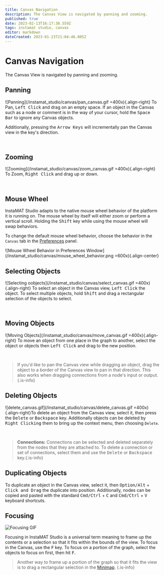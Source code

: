 ```yaml
---
title: Canvas Navigation
description: The Canvas View is navigated by panning and zooming.
published: true
date: 2023-02-13T16:17:30.559Z
tags: instamat studio, canvas
editor: markdown
dateCreated: 2023-01-23T21:04:46.005Z
---
```


# Canvas Navigation

The Canvas View is navigated by panning and zooming.

## Panning

![Panning](/instamat_studio/canvas/pan_canvas.gif =400x){.align-right} To Pan, <kbd>Left Click</kbd> and drag on an empty space. If an object in the Canvas such as a node or comment is in the way of your cursor, hold the <kbd>Space Bar</kbd> to ignore any Canvas objects. 

Additionally, pressing the <kbd>Arrow Keys</kbd> will incrementally pan the Canvas view in the key's direction.

<br style="clear: right;"/>

## Zooming

![Zooming](/instamat_studio/canvas/zoom_canvas.gif =400x){.align-right} To Zoom, <kbd>Right Click</kbd> and drag up or down.

<br style="clear: right;"/>

## Mouse Wheel

InstaMAT Studio adapts to the native mouse wheel behavior of the platform it is running on. The mouse wheel by itself will either zoom or perform a vertical scroll. Holding the <kbd>Shift</kbd> key while using the mouse wheel will swap behaviors.

To change the default mouse wheel behavior, choose the behavior in the `Canvas` tab in the <a href="">Preferences</a> panel.

![Mouse Wheel Behavior in Preferences Window](/instamat_studio/canvas/mouse_wheel_behavior.png =600x){.align-center}

<!-- Image to be updated once translation keys are removed from current build. -->

## Selecting Objects

![Selecting oobjects](/instamat_studio/canvas/select_canvas.gif =400x){.align-right} To select an object in the Canvas view, <kbd>Left Click</kbd> the object. To select multiple objects, hold <kbd>Shift</kbd> and drag a rectangular selection of the objects to select.

<br style="clear: right;"/>

## Moving Objects

![Moving Objects](/instamat_studio/canvas/move_canvas.gif =400x){.align-right} To move an object from one place in the graph to another, select the object or objects then <kbd>Left Click</kbd> and drag to the new position.

<br style="clear: right;"/>

> If you'd like to pan the Canvas view while dragging an object, drag the object to a border of the Canvas view to pan in that direction. This also works when dragging connections from a node's input or output.
{.is-info}

## Deleting Objects

![delete_canvas.gif](/instamat_studio/canvas/delete_canvas.gif =400x){.align-right}To delete an object from the Canvas view, select it, then press the <kbd>Delete</kbd> or <kbd>Backspace</kbd> key. Additionally objects can be deleted by <kbd>Right Clicking</kbd> them to bring up the context menu, then choosing `Delete`.

<br style="clear: right;"/>

> **Connections:** Connections can be selected and deleted separately from the nodes that they are attached to. To delete a connection or set of connections, select them and use the <kbd>Delete</kbd> or <kbd>Backspace</kbd> key.{.is-info}



## Duplicating Objects

To duplicate an object in the Canvas view, select it, then <kbd>Option/Alt</kbd> + <kbd>Click and Drag</kbd> the duplicate into position. Additionally, nodes can be copied and pasted with the standard <kbd>Cmd/Ctrl</kbd> + <kbd>C</kbd> and <kbd>Cmd/Ctrl</kbd> + <kbd>V</kbd> keyboard shortcuts.

## Focusing

![Focusing GIF]()

Focusing in InstaMAT Studio is a universal term meaning to frame up the contents or a selection so that it fits within the bounds of the view. To focus in the Canvas, use the <kbd>F</kbd> key. To focus on a portion of the graph, select the objects to focus on first, then hit <kbd>F</kbd>.

> Another way to frame up a portion of the graph so that it fits the view is to drag a rectangular selection in the <a href="">Minimap</a>.
{.is-info}